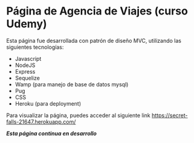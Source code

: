 # Página de Agencia de Viajes (curso Udemy)

Esta página fue desarrollada con patrón de diseño MVC, utilizando las siguientes tecnologías:

- Javascript
- NodeJS
- Express
- Sequelize
- Wamp (para manejo de base de datos mysql)
- Pug
- CSS
- Heroku (para deployment)

Para visualizar la página, puedes acceder al siguiente link
https://secret-falls-21647.herokuapp.com/ 

***Esta página continua en desarrollo***

